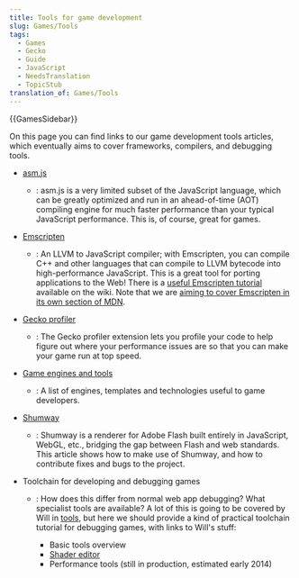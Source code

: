 ```yaml
---
title: Tools for game development
slug: Games/Tools
tags:
  - Games
  - Gecko
  - Guide
  - JavaScript
  - NeedsTranslation
  - TopicStub
translation_of: Games/Tools
---
```

{{GamesSidebar}}

On this page you can find links to our game development tools articles, which eventually aims to cover frameworks, compilers, and debugging tools.

- [asm.js](/en-US/docs/Games/Tools/asm.js)
  - : asm.js is a very limited subset of the JavaScript language, which can be greatly optimized and run in an ahead-of-time (AOT) compiling engine for much faster performance than your typical JavaScript performance. This is, of course, great for games.
- [Emscripten](https://github.com/kripken/emscripten/wiki)
  - : An LLVM to JavaScript compiler; with Emscripten, you can compile C++ and other languages that can compile to LLVM bytecode into high-performance JavaScript. This is a great tool for porting applications to the Web! There is a [useful Emscripten tutorial](https://github.com/kripken/emscripten/wiki/Tutorial) available on the wiki. Note that we are [aiming to cover Emscripten in its own section of MDN](/en-US/docs/Emscripten).
- [Gecko profiler](https://addons.mozilla.org/en-us/firefox/addon/gecko-profiler/)
  - : The Gecko profiler extension lets you profile your code to help figure out where your performance issues are so that you can make your game run at top speed.
- [Game engines and tools](/en-US/docs/Games/Tools/Engines_and_tools)
  - : A list of engines, templates and technologies useful to game developers.
- [Shumway](/en-US/docs/Mozilla/Projects/Shumway)
  - : Shumway is a renderer for Adobe Flash built entirely in JavaScript, WebGL, etc., bridging the gap between Flash and web standards. This article shows how to make use of Shumway, and how to contribute fixes and bugs to the project.
- Toolchain for developing and debugging games

  - : How does this differ from normal web app debugging? What specialist tools are available? A lot of this is going to be covered by Will in [tools](/en-US/docs/Tools), but here we should provide a kind of practical toolchain tutorial for debugging games, with links to Will's stuff:

    - Basic tools overview
    - [Shader editor](/en-US/docs/Tools/Shader_Editor)
    - Performance tools (still in production, estimated early 2014)
